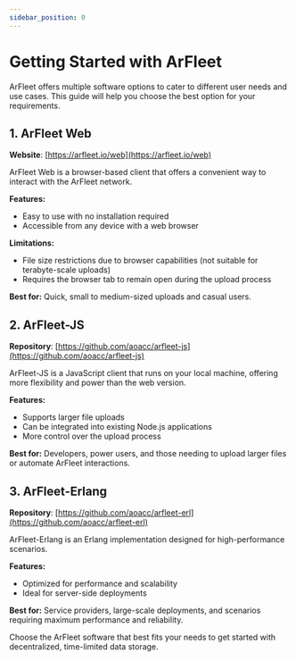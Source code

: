 ```yaml
---
sidebar_position: 0
---
```


# Getting Started with ArFleet

ArFleet offers multiple software options to cater to different user needs and use cases. This guide will help you choose the best option for your requirements.

## 1. ArFleet Web

**Website**: [https://arfleet.io/web](https://arfleet.io/web)

ArFleet Web is a browser-based client that offers a convenient way to interact with the ArFleet network.

**Features:**
- Easy to use with no installation required
- Accessible from any device with a web browser

**Limitations:**
- File size restrictions due to browser capabilities (not suitable for terabyte-scale uploads)
- Requires the browser tab to remain open during the upload process

**Best for:** Quick, small to medium-sized uploads and casual users.

## 2. ArFleet-JS

**Repository**: [https://github.com/aoacc/arfleet-js](https://github.com/aoacc/arfleet-js)

ArFleet-JS is a JavaScript client that runs on your local machine, offering more flexibility and power than the web version.

**Features:**
- Supports larger file uploads
- Can be integrated into existing Node.js applications
- More control over the upload process

**Best for:** Developers, power users, and those needing to upload larger files or automate ArFleet interactions.

## 3. ArFleet-Erlang

**Repository**: [https://github.com/aoacc/arfleet-erl](https://github.com/aoacc/arfleet-erl)

ArFleet-Erlang is an Erlang implementation designed for high-performance scenarios.

**Features:**
- Optimized for performance and scalability
- Ideal for server-side deployments

**Best for:** Service providers, large-scale deployments, and scenarios requiring maximum performance and reliability.

Choose the ArFleet software that best fits your needs to get started with decentralized, time-limited data storage.
